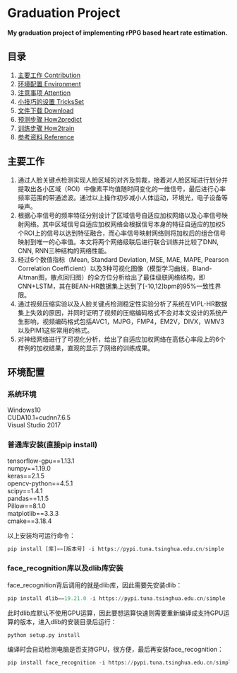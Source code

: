 # Graduation Project
**My graduation project of implementing rPPG based heart rate estimation.**

## 目录
1. [主要工作 Contribution](#主要工作)
3. [环境配置 Environment](#环境配置)
4. [注意事项 Attention](#注意事项)
5. [小技巧的设置 TricksSet](#小技巧的设置)
6. [文件下载 Download](#文件下载)
7. [预测步骤 How2predict](#预测步骤)
8. [训练步骤 How2train](#训练步骤)
9. [参考资料 Reference](#Reference)

## 主要工作
1. 通过人脸关键点检测实现人脸区域的对齐及剪裁，接着对人脸区域进行划分并提取出各小区域（ROI）中像素平均值随时间变化的一维信号，最后进行心率频率范围的带通滤波。通过以上操作初步减小人体运动，环境光，电子设备等噪声。  
2. 根据心率信号的频率特征分别设计了区域信号自适应加权网络以及心率信号映射网络。其中区域信号自适应加权网络会根据信号本身的特征自适应的加权5个ROI上的信号以达到特征融合，而心率信号映射网络则将加权后的组合信号映射到唯一的心率值。本文将两个网络级联后进行联合训练并比较了DNN, CNN, RNN三种结构的网络性能。  
3. 经过6个数值指标（Mean, Standard Deviation, MSE, MAE, MAPE, Pearson Correlation Coefficient）以及3种可视化图像（模型学习曲线，Bland-Altman图，散点回归图）的全方位分析给出了最佳级联网络结构，即CNN+LSTM，其在BEAN-HR数据集上达到了[-10,12]bpm的95%一致性界限。  
4. 通过视频压缩实验以及人脸关键点检测稳定性实验分析了系统在VIPL-HR数据集上失效的原因，并同时证明了视频的压缩编码格式不会对本文设计的系统产生影响，视频编码格式包括AVC1，MJPG，FMP4，EM2V，DIVX，WMV3以及PIM1这些常用的格式。  
5. 对神经网络进行了可视化分析，给出了自适应加权网络在高低心率段上的6个样例的加权结果，直观的显示了网络的训练成果。  

## 环境配置
### 系统环境
Windows10  
CUDA10.1+cudnn7.6.5  
Visual Studio 2017

### 普通库安装(直接pip install)
tensorflow-gpu==1.13.1  
numpy==1.19.0  
keras==2.1.5  
opencv-python==4.5.1  
scipy==1.4.1  
pandas==1.1.5  
Pillow==8.1.0  
matplotlib==3.3.3  
cmake==3.18.4

以上安装均可运行命令：  
```python
pip install [库]==[版本号] -i https://pypi.tuna.tsinghua.edu.cn/simple
```  
### face_recognition库以及dlib库安装 
face_recognition背后调用的就是dlib库，因此需要先安装dlib：  
```python
pip install dlib==19.21.0 -i https://pypi.tuna.tsinghua.edu.cn/simple
``` 
此时dlib库默认不使用GPU运算，因此要想运算快速则需要重新编译成支持GPU运算的版本，进入dlib的安装目录后运行：  
```python
python setup.py install
```
编译时会自动检测电脑是否支持GPU，很方便，最后再安装face_recognition：  
```python
pip install face_recognition -i https://pypi.tuna.tsinghua.edu.cn/simple
```

